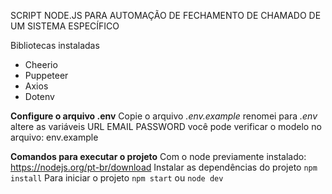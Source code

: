 SCRIPT NODE.JS PARA AUTOMAÇÃO DE FECHAMENTO DE CHAMADO DE UM SISTEMA ESPECÍFICO

Bibliotecas instaladas

- Cheerio
- Puppeteer
- Axios
- Dotenv

**Configure o arquivo .env**
Copie o arquivo _.env.example_ renomei para _.env_ altere as variáveis
URL
EMAIL
PASSWORD
você pode verificar o modelo no arquivo: env.example

**Comandos para executar o projeto**
Com o node previamente instalado: https://nodejs.org/pt-br/download
Instalar as dependências do projeto
`npm install`
Para iniciar o projeto
`npm start`
ou
`node dev`
